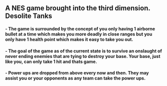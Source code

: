 ## A NES game brought into the third dimension. Desolite Tanks

#### - The game is surrounded by the concept of you only having 1 airborne bullet at a time which makes you more deadly in close ranges but you only have 1 health point which makes it easy to take you out.

#### - The goal of the game as of the current state is to survive an onslaught of never ending enemies that are tying to destroy your base. Your base, just like you, can only take 1 hit and thats game.

#### - Power ups are dropped from above every now and then. They may assist you or your opponents as any team can take the power ups.
